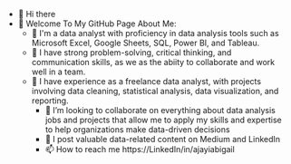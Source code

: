 - 👋 Hi there
- 👋 Welcome To My GitHub Page
About Me:
	- 👀 I'm a data analyst with proficiency in data analysis tools such as Microsoft Excel, Google Sheets, SQL, Power BI, and Tableau.
  - 🌱 I have strong problem-solving, critical thinking, and communication skills, as we as the abiity to collaborate and work well in a team.
  - 💌 I have experience as a freelance data analyst, with projects involving data cleaning, statistical analysis, data visualization, and reporting.
	- 💞️ I’m looking to collaborate on everything about data analysis jobs and projects that allow me to apply my skills and expertise to help organizations make data-driven decisions
	- 🤗 I post valuable data-related content on Medium and LinkedIn 
	- 📫 How to reach me https://LinkedIn/in/ajayiabigail


